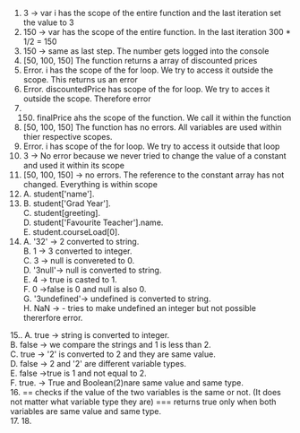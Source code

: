 1. 3 -> var i has the scope of the entire function and the last iteration set the value to 3 
2. 150 -> var has the scope of the entire function. In the last iteration 300 * 1/2 = 150
3. 150 -> same as last step. The number gets logged into the console
4. [50, 100, 150] The function returns a array of discounted prices
5. Error. i has the scope of the for loop. We try to access it outside the scope. This returns us an error
6. Error. discountedPrice has scope of the for loop. We try to acces it outside the scope. Therefore error
7. 150. finalPrice ahs the scope of the function. We call it within the function
8. [50, 100, 150] The function has no errors. All variables are used within thier respective scopes. 
9. Error. i has scope of the for loop. We try to access it outside that loop
10. 3 -> No error because we never tried to change the value of a constant and used it within its scope
11. [50, 100, 150] -> no errors. The reference to the constant array has not changed. Everything is within scope
12. A. student['name'].  
13. B. student['Grad Year'].    
    C. student[greeting].   
    D. student['Favourite Teacher'].name.  
    E. student.courseLoad[0].   
14. A. '32'   -> 2 converted to string.   
    B. 1      -> 3 converted to integer.   
    C. 3      -> null is convereted to 0.   
    D. '3null'-> null is converted to string.   
    E. 4      -> true is casted to 1.    
    F. 0      ->false is 0 and null is also 0.   
    G. '3undefined'-> undefined is converted to string.   
    H. NaN        -> - tries to make undefined an integer but not possible thererfore error.   

15.. A. true  -> string is converted to integer.   
    B. false -> we compare the strings and 1 is less than 2.    
    C. true  -> '2' is converted to 2 and they are same value.    
    D. false -> 2 and '2' are different variable types.   
    E. false ->true is 1 and not equal to 2.    
    F. true. -> True and Boolean(2)nare same value and same type.     
16. == checks if the value of the two variables is the same or not. (It does not matter what variable type they are) === returns true only when both    variables are same value and same type.   
17. 
18. 
